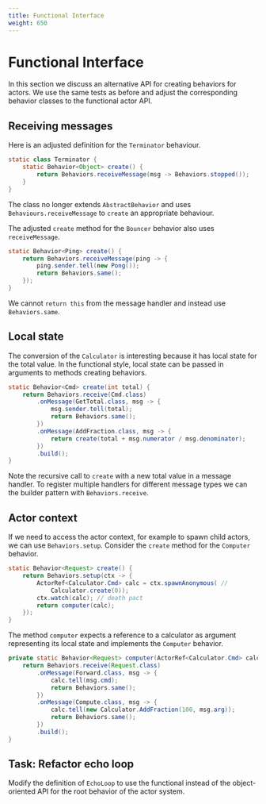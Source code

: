 ```yaml
---
title: Functional Interface
weight: 650
---
```


# Functional Interface

In this section we discuss an alternative API for creating behaviors for actors.
We use the same tests as before
and adjust the corresponding behavior classes to the functional actor API.

## Receiving messages

Here is an adjusted definition for the `Terminator` behaviour.

```java
static class Terminator {
    static Behavior<Object> create() {
        return Behaviors.receiveMessage(msg -> Behaviors.stopped());
    }
}
```

The class no longer extends `AbstractBehavior`
and uses `Behaviours.receiveMessage` to `create` an appropriate behaviour.

The adjusted `create` method for the `Bouncer` behavior
also uses `receiveMessage`.

```java
static Behavior<Ping> create() {
    return Behaviors.receiveMessage(ping -> {
        ping.sender.tell(new Pong());
        return Behaviors.same();
    });
}
```

We cannot `return this` from the message handler
and instead use `Behaviors.same`.

## Local state

The conversion of the `Calculator` is interesting
because it has local state for the total value.
In the functional style,
local state can be passed in arguments to methods creating behaviors.

```java { lineos=table, hl_lines=[8] }
static Behavior<Cmd> create(int total) {
    return Behaviors.receive(Cmd.class)
        .onMessage(GetTotal.class, msg -> {
            msg.sender.tell(total);
            return Behaviors.same();
        })
        .onMessage(AddFraction.class, msg -> {
            return create(total + msg.numerator / msg.denominator);
        })
        .build();
}
```

Note the recursive call to `create` 
with a new total value
in a message handler.
To register multiple handlers for different message types
we can the builder pattern with `Behaviors.receive`.

## Actor context

If we need to access the actor context,
for example to spawn child actors,
we can use `Behaviors.setup`.
Consider the `create` method for the `Computer` behavior.

```java
static Behavior<Request> create() {
    return Behaviors.setup(ctx -> {
        ActorRef<Calculator.Cmd> calc = ctx.spawnAnonymous( //
            Calculator.create(0));
        ctx.watch(calc); // death pact
        return computer(calc);
    });
}
```

The method `computer` expects a reference to a calculator
as argument representing its local state
and implements the `Computer` behavior.

```java
private static Behavior<Request> computer(ActorRef<Calculator.Cmd> calc) {
    return Behaviors.receive(Request.class)
        .onMessage(Forward.class, msg -> {
            calc.tell(msg.cmd);
            return Behaviors.same();
        })
        .onMessage(Compute.class, msg -> {
            calc.tell(new Calculator.AddFraction(100, msg.arg));
            return Behaviors.same();
        })
        .build();
}
```

## Task: Refactor echo loop

Modify the definition of `EchoLoop`
to use the functional instead of the object-oriented API
for the root behavior of the actor system.

